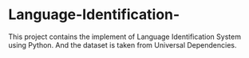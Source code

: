# Language-Identification-
This project contains the implement of Language Identification System using Python.
And the dataset is taken from Universal Dependencies.

